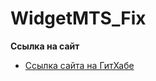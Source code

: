 # WidgetMTS_Fix

**Ссылка на сайт**

- [Ссылка сайта на ГитХабе](https://widgetMtsFix.github.io/widget/)
